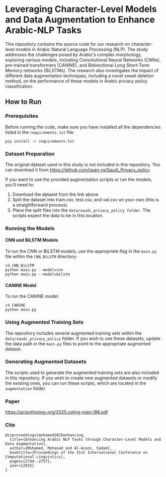 
# Leveraging Character-Level Models and Data Augmentation to Enhance Arabic-NLP Tasks

This repository contains the source code for our research on character-level models in Arabic Natural Language Processing (NLP). The study addresses the challenges posed by Arabic's complex morphology, exploring various models, including Convolutional Neural Networks (CNNs), pre-trained transformers (CANINE), and Bidirectional Long Short-Term Memory networks (BiLSTMs). The research also investigates the impact of different data augmentation techniques, including a novel vowel deletion method, on the performance of these models in Arabic privacy policy classification.

## How to Run
### Prerequisites
Before running the code, make sure you have installed all the dependencies listed in the `requirements.txt` file:
```
pip install -r requirements.txt
```

### Dataset Preparation
The original dataset used in this study is not included in this repository. You can download it from https://github.com/iwan-rg/Saudi_Privacy_policy.

If you want to use the provided augmentation scripts or run the models, you’ll need to:
1. Download the dataset from the link above.
2. Split the dataset into train.csv, test.csv, and val.csv on your own (this is a straightforward process).
3. Place the split files into the ```data/saudi_privacy_policy folder```. The scripts expect the data to be in this location.

### Running the Models
#### CNN and BiLSTM Models
To run the CNN or BiLSTM models, use the appropriate flag in the `main.py` file within the `CNN_BiLSTM` directory:
```
cd CNN_BiLSTM
python main.py --model=cnn
python main.py --model=bilstm
```

#### CANINE Model
To run the CANINE model:
```
cd CANINE
python main.py
```

### Using Augmented Training Sets
The repository includes several augmented training sets within the `data/saudi_privacy_policy` folder. If you wish to use these datasets, update the data path in the `main.py` files to point to the appropriate augmented dataset.

### Generating Augmented Datasets
The scripts used to generate the augmented training sets are also included in this repository. If you wish to create new augmented datasets or modify the existing ones, you can run these scripts, which are located in the `augmentation` folder.

### Paper

https://aclanthology.org/2025.coling-main.186.pdf


### Cite
```
@inproceedings{mohamed2025enhancing,
  title={Enhancing Arabic NLP Tasks through Character-Level Models and Data Augmentation},
  author={Mohamed, Mohanad and Al-Azani, Sadam},
  booktitle={Proceedings of the 31st International Conference on Computational Linguistics},
  pages={2744--2757},
  year={2025}
}
```


